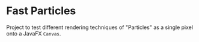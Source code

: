 # Fast Particles
Project to test different rendering techniques of "Particles" as a single pixel onto a JavaFX ``Canvas``.

